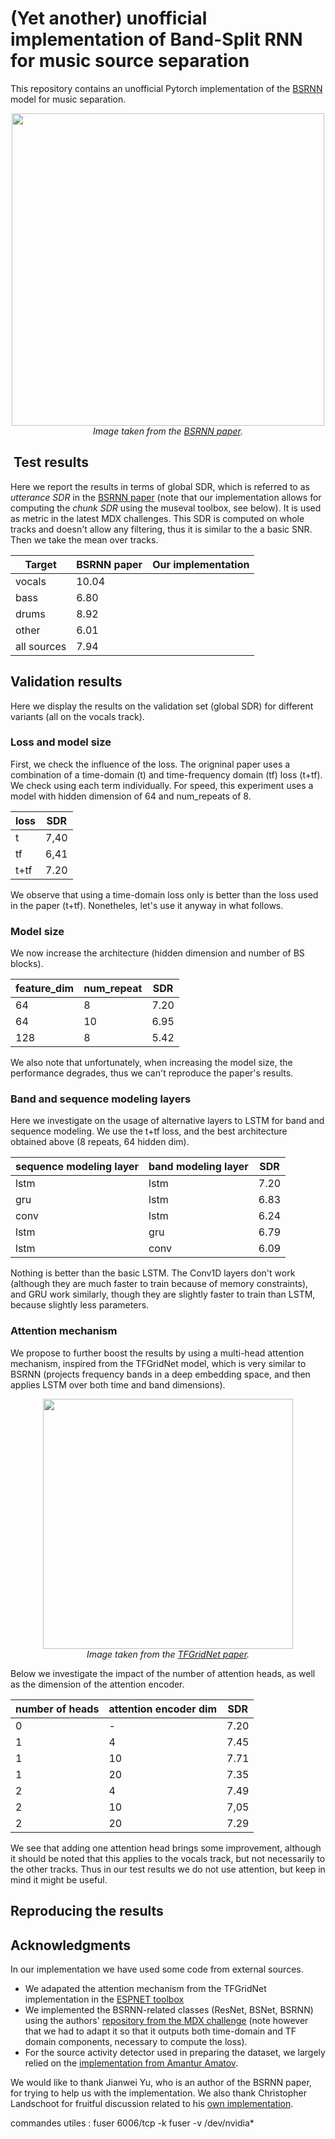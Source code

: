 # (Yet another) unofficial implementation of Band-Split RNN for music source separation

This repository contains an unofficial Pytorch implementation of the [BSRNN](https://arxiv.org/pdf/2209.15174.pdf) model for music separation.

<div style="align: center; text-align:center;">
    <img src="https://gitlab.aicrowd.com/Tomasyu/sdx-2023-music-demixing-track-starter-kit/-/raw/master/Figure/BSRNN.png" width="500px" />
    <div class="caption"><i>Image taken from the <a href="https://arxiv.org/pdf/2209.15174.pdf">BSRNN paper</a>.</i></div>
</div>



##  Test results

Here we report the results in terms of global SDR, which is referred to as *utterance SDR* in the [BSRNN paper](https://arxiv.org/pdf/2209.15174.pdf) (note that our implementation allows for computing the *chunk SDR* using the museval toolbox, see below). It is used as metric in the latest MDX challenges. This SDR is computed on whole tracks and doesn't allow any filtering, thus it is similar to the a basic SNR. Then we take the mean over tracks.

| Target      |   BSRNN paper  | Our implementation |
|-------------|----------------|--------------------|
| vocals      |   10.04        |                   |
| bass        |    6.80        |                   |
| drums       |    8.92        |                   |
| other       |    6.01        |                   |
| all sources |    7.94        |                   |


## Validation results


Here we display the results on the validation set (global SDR) for different variants (all on the vocals track).

### Loss and model size

First, we check the influence of the loss. The origninal paper uses a combination of a time-domain (t) and time-frequency domain (tf) loss (t+tf). We check using each term individually. For speed, this experiment uses a model with hidden dimension of 64 and num_repeats of 8.

| loss    |   SDR   |
|---------|---------|
|  t      |   7,40  |
|  tf     |   6,41  |
|  t+tf   |   7.20  |

We observe that using a time-domain loss only is better than the loss used in the paper (t+tf). Nonetheles, let's use it anyway in what follows.


### Model size

We now increase the  architecture (hidden dimension and number of BS blocks).

| feature_dim  |  num_repeat    |   SDR   |
|--------------|----------------|---------|
|    64        |       8        |   7.20  |
|    64        |       10       |   6.95  |
|    128       |       8        |   5.42  |

We also note that unfortunately, when increasing the model size, the performance degrades, thus we can't reproduce the paper's results.



### Band and sequence modeling layers

Here we investigate on the usage of alternative layers to LSTM for band and sequence modeling. We use the t+tf loss, and the best architecture obtained above (8 repeats, 64 hidden dim).

| sequence modeling layer | band modeling layer |   SDR   |
|-------------------------|---------------------|---------|
|  lstm                   |   lstm              |   7.20  |
|  gru                    |   lstm              |   6.83  |
|  conv                   |   lstm              |   6.24  |
|  lstm                   |   gru               |   6.79  |
|  lstm                   |   conv              |   6.09  |

Nothing is better than the basic LSTM. The Conv1D layers don't work (although they are much faster to train because of memory constraints), and GRU work similarly, though they are slightly faster to train than LSTM, because slightly less parameters.

### Attention mechanism

We propose to further boost the results by using a multi-head attention mechanism, inspired from the TFGridNet model, which is very similar to BSRNN (projects frequency bands in a deep embedding space, and then applies LSTM over both time and band dimensions).

<div style="align: center; text-align:center;">
    <img src="https://www.researchgate.net/publication/363402998/figure/fig1/AS:11431281083662730@1662694210541/Proposed-full-band-self-attention-module_W640.jpg" width="400px" />
    <div class="caption"><i>Image taken from the <a href="https://arxiv.org/abs/2209.03952">TFGridNet paper</a>.</i></div>
</div>

Below we investigate the impact of the number of attention heads, as well as the dimension of the attention encoder.

| number of heads | attention encoder dim |  SDR    |
|-----------------|-----------------------|---------|
|  0              |           -           |  7.20   |
|  1              |           4           |  7.45   |
|  1              |           10          |  7.71   |
|  1              |           20          |  7.35   |
|  2              |           4           |  7.49   |
|  2              |           10          |  7,05   |
|  2              |           20          |  7.29   |

We see that adding one attention head brings some improvement, although it should be noted that this applies to the vocals track, but not necessarily to the other tracks. Thus in our test results we do not use attention, but keep in mind it might be useful.

## Reproducing the results



## Acknowledgments

In our implementation we have used some code from external sources.

- We adapated the attention mechanism from the TFGridNet implementation in the [ESPNET toolbox](https://github.com/espnet/espnet/blob/35c2e2b13026ba212a2ba5e454e1621d30f2d8b9/espnet2/enh/separator/tfgridnet_separator.py#L18)
- We implemented the BSRNN-related classes (ResNet, BSNet, BSRNN) using the authors' [repository from the MDX challenge](http://gitlab.aicrowd.com/Tomasyu/sdx-2023-music-demixing-track-starter-kit) (note however that we had to adapt it so that it outputs both time-domain and TF domain components, necessary to compute the loss).
- For the source activity detector used in preparing the dataset, we largely relied on the [implementation from Amantur Amatov](https://github.com/amanteur/BandSplitRNN-Pytorch).

We would like to thank Jianwei Yu, who is an author of the BSRNN paper, for trying to help us with the implementation. We also thank Christopher Landschoot for fruitful discussion related to his [own implementation](https://github.com/crlandsc/Music-Demixing-with-Band-Split-RNN).


commandes utiles :
fuser 6006/tcp -k
fuser -v /dev/nvidia*

